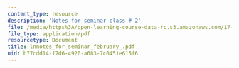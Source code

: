```yaml
---
content_type: resource
description: 'Notes for seminar class # 2'
file: /media/https%3A/open-learning-course-data-rc.s3.amazonaws.com/17-000j-political-philosophy-global-justice-spring-2003/b77cdd1417d64920a6837c0451e615f6_lnnotes_for_seminar_february_.pdf
file_type: application/pdf
resourcetype: Document
title: lnnotes_for_seminar_february_.pdf
uid: b77cdd14-17d6-4920-a683-7c0451e615f6
---
```

